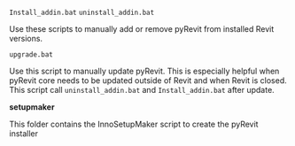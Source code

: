 `Install_addin.bat`
`uninstall_addin.bat`

Use these scripts to manually add or remove pyRevit from installed Revit versions.

`upgrade.bat`

Use this script to manually update pyRevit. This is especially helpful when pyRevit core needs to be updated outside of Revit and when Revit is closed. This script call `uninstall_addin.bat` and `Install_addin.bat` after update.

**setupmaker**

This folder contains the InnoSetupMaker script to create the pyRevit installer
